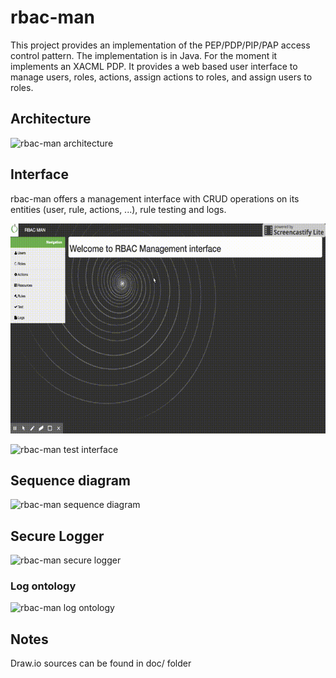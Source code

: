 rbac-man
========

This project provides an implementation of the PEP/PDP/PIP/PAP access control pattern. The implementation is in Java. For the moment it implements an XACML PDP. It provides a web based user interface to manage users, roles, actions, assign actions to roles, and assign users to roles.

Architecture
------------

![rbac-man architecture](https://raw.githubusercontent.com/cetic/rbac-man/master/doc/img/rbac-man-archi.png "rbac-man architecture")


Interface
---------

rbac-man offers a management interface with CRUD operations on its entities (user, rule, actions, ...), rule testing and logs.

![Demo video](rbacman.gif)


![rbac-man test interface](https://raw.githubusercontent.com/cetic/rbac-man/master/doc/img/rbac-man-screenshot-test-interface.png "rbac-man test interface")

Sequence diagram
----------------

![rbac-man sequence diagram](https://raw.githubusercontent.com/cetic/rbac-man/master/doc/img/rbac-man-access_control_sequence_diagram.png "rbac-man sequence diagram")

Secure Logger
-------------

![rbac-man secure logger](https://raw.githubusercontent.com/cetic/rbac-man/master/doc/img/rbac-man-securelogger.png "rbac-man secure logger")

### Log ontology

![rbac-man log ontology](https://raw.githubusercontent.com/cetic/rbac-man/master/doc/img/rbac-man-log-ontology.png "rbac-man log ontology")

Notes
-----

Draw.io sources can be found in doc/ folder
